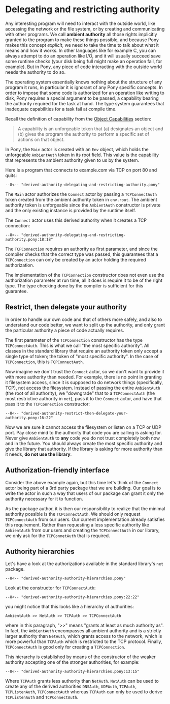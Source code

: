 # Delegating and restricting authority

Any interesting program will need to interact with the outside world, like accessing the network or the file system, or by creating and communicating with other programs. We call __ambient authority__ all those rights implicitly granted to the program to make these things possible, and because Pony makes this concept *explicit*, we need to take the time to talk about what it means and how it works. In other languages like for example C, you can always attempt to do an operation like I/O, and it will usually succeed save some runtime checks (your disk being full might make an operation fail, for example). But in Pony, any piece of code interacting with the outside world needs the authority to do so.

The operating system essentially knows nothing about the structure of any program it runs, in particular it is ignorant of any Pony specific concepts. In order to impose that some code is authorized for an operation like writing to disk, Pony requires a special argument to be passed, a capability bearing the authority required for the task at hand. The type system guarantees that inadequate capabilities for a task fail at compile time.

Recall the definition of capability from the [Object Capabilities](/object-capabilities/object-capabilities.md) section:

> A capability is an unforgeable token that (a) designates an object and (b) gives the program the authority to perform a specific set of actions on that object.

In Pony, the `Main` actor is created with an `Env` object, which holds the unforgeable `AmbientAuth` token in its root field. This value is the capability that represents the ambient authority given to us by the system.

Here is a program that connects to example.com via TCP on port 80 and quits:

```pony
--8<-- "derived-authority-delegating-and-restricting-authority.pony"
```

The `Main` actor authorizes the `Connect` actor by passing a `TCPConnectAuth` token created from the ambient authority token in `env.root`. The ambient authority token is unforgeable since the `AmbientAuth` constructor is private and the only existing instance is provided by the runtime itself.

The `Connect` actor uses this derived authority when it creates a TCP connection:

```pony
--8<-- "derived-authority-delegating-and-restricting-authority.pony:18:18"
```

The `TCPConnection` requires an authority as first parameter, and since the compiler checks that the correct type was passed, this guarantees that a `TCPConnection` can only be created by an actor holding the required authorization.

The implementation of the `TCPConnection` constructor does not even use the authorization parameter at run time, all it does is require it to be of the right type. The type checking done by the compiler is sufficient for this guarantee.

## Restrict, then delegate your authority

In order to handle our own code and that of others more safely, and also to understand our code better, we want to split up the authority, and only grant the particular authority a piece of code actually requires.

The first parameter of the `TCPConnection` constructor has the type `TCPConnectAuth`. This is what we call "the most specific authority". All classes in the standard library that require an authority token only accept a single type of token; the token of "most specific authority". In the case of `TCPConnection`, this is `TCPConnectAuth`.

Now imagine we don't trust the `Connect` actor, so we don't want to provide it with more authority than needed. For example, there is no point in granting it filesystem access, since it is supposed to do network things (specifically, TCP), not access the filesystem. Instead of passing the entire `AmbientAuth` (the root of all authority), we "downgrade" that to a `TCPConnectAuth` (the most restrictive authority in `net`), pass it to the `Connect` actor, and have that pass it to the `TCPConnection` constructor:

```pony
--8<-- "derived-authority-restrict-then-delegate-your-authority.pony:16:22"
```

Now we are sure it cannot access the filesystem or listen on a TCP or UDP port. Pay close mind to the authority that code you are calling is asking for. Never give `AmbientAuth` to __any__ code you do not trust completely both now and in the future. You should always create the most specific authority and give the library that authority. If the library is asking for more authority than it needs, __do not use the library__.

## Authorization-friendly interface

Consider the above example again, but this time let's think of the `Connect` actor being part of a 3rd party package that we are building. Our goal is to write the actor in such a way that users of our package can grant it only the authority necessary for it to function.

As the package author, it is then our responsibility to realize that the minimal authority possible is the `TCPConnectAuth`. We should only request `TCPConnectAuth` from our users. Our current implementation already satisfies this requirement. Rather than requesting a less specific authority like `AmbientAuth` from our users and creating the `TCPConnectAuth` in our library, we only ask for the `TCPConnetAuth` that is required.

## Authority hierarchies

Let's have a look at the authorizations available in the standard library's `net` package.

```pony
--8<-- "derived-authority-authority-hierarchies.pony"
```

Look at the constructor for `TCPConnectAuth`:

```pony
--8<-- "derived-authority-authority-hierarchies.pony:22:22"
```

you might notice that this looks like a hierarchy of authorities:

`AmbientAuth >> NetAuth >> TCPAuth >> TCPConnectAuth`

where in this paragraph, ">>" means "grants at least as much authority as". In fact, the `AmbientAuth` encompasses all ambient authority and is a strictly larger authority than `NetAuth`, which grants access to the network, which is more powerful than `TCPAuth` which is restricted to the TCP protocol. Finally, `TCPConnectAuth` is good only for creating a `TCPConnection`.

This hierarchy is established by means of the constructor of the weaker authority accepting one of the stronger authorities, for example:

```pony
--8<-- "derived-authority-authority-hierarchies.pony:13:15"
```

Where `TCPAuth` grants less authority than `NetAuth`. `NetAuth` can be used to create any of the derived authorities `DNSAuth`, `UDPAuth`, `TCPAuth`, `TCPListenAuth`, `TCPConnectAuth` whereas `TCPAuth` can only be used to derive `TCPListenAuth` and `TCPConnectAuth`.
